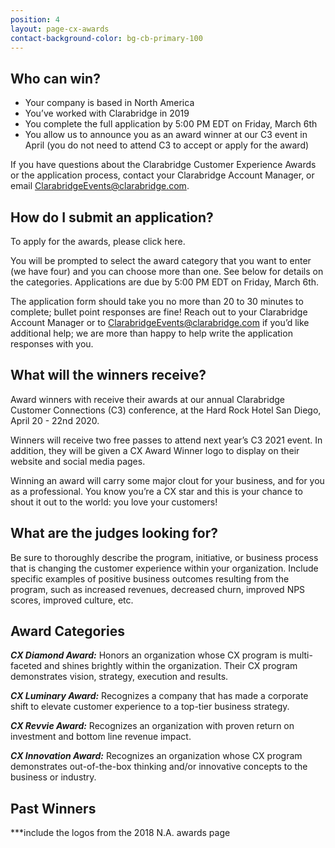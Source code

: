 ```yaml
---
position: 4
layout: page-cx-awards
contact-background-color: bg-cb-primary-100
---
```


## Who can win?

- Your company is based in North America
- You’ve worked with Clarabridge in 2019
- You complete the full application by 5:00 PM EDT on Friday, March 6th
- You allow us to announce you as an award winner at our C3 event in April (you do not need to attend C3 to accept or apply for the award)

If you have questions about the Clarabridge Customer Experience Awards or the application process, contact your Clarabridge Account Manager, or email ClarabridgeEvents@clarabridge.com. 


## How do I submit an application?

To apply for the awards, please click here. 

You will be prompted to select the award category that you want to enter (we have four) and you can choose more than one. See below for details on the categories. Applications are due by 5:00 PM EDT on Friday, March 6th. 

The application form should take you no more than 20 to 30 minutes to complete; bullet point responses are fine! Reach out to your Clarabridge Account Manager or to ClarabridgeEvents@clarabridge.com if you’d like additional help; we are more than happy to help write the application responses with you. 


## What will the winners receive? 

Award winners with receive their awards at our annual Clarabridge Customer Connections (C3) conference, at the Hard Rock Hotel San Diego, April 20 - 22nd 2020. 

Winners will receive two free passes to attend next year’s C3 2021 event. In addition, they will be given a CX Award Winner logo to display on their website and social media pages. 

Winning an award will carry some major clout for your business, and for you as a professional. You know you’re a CX star and this is your chance to shout it out to the world: you love your customers!


## What are the judges looking for?

Be sure to thoroughly describe the program, initiative, or business process that is changing the customer experience within your organization. Include specific examples of positive business outcomes resulting from the program, such as increased revenues, decreased churn, improved NPS scores, improved culture, etc. 


## Award Categories

***CX Diamond Award:*** Honors an organization whose CX program is multi-faceted and shines brightly within the organization. Their CX program demonstrates vision, strategy, execution and results. 

***CX Luminary Award:*** Recognizes a company that has made a corporate shift to elevate customer experience to a top-tier business strategy. 

***CX Revvie Award:*** Recognizes an organization with proven return on investment and bottom line revenue impact. 

***CX Innovation Award:*** Recognizes an organization whose CX program demonstrates out-of-the-box thinking and/or innovative concepts to the business or industry. 


## Past Winners

***include the logos from the 2018 N.A. awards page
